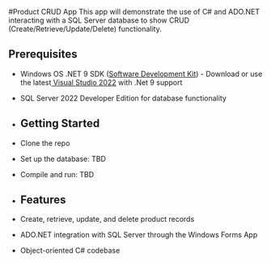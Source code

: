 #Product CRUD App
This app will demonstrate the use of C# and ADO.NET interacting with a SQL Server
database to show CRUD (Create/Retrieve/Update/Delete) functionality.

## Prerequisites
- Windows OS
.NET 9 SDK ([Software Development Kit](https://dotnet.microsoft.com/en-us/download/visual-studio-sdks)) - Download or use the latest[ Visual Studio 2022](https://dotnet.microsoft.com/en-us/download/visual-studio-sdks) with
   .Net 9 support
-  SQL Server 2022 Developer Edition for database functionality

-  ## Getting Started
-  Clone the repo
-  Set up the database: TBD
-  Compile and run: TBD

-  ## Features
-  Create, retrieve, update, and delete product records
-  ADO.NET integration with SQL Server through the Windows Forms App
-  Object-oriented C# codebase
